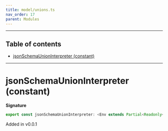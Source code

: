 ```yaml
---
title: model/unions.ts
nav_order: 17
parent: Modules
---
```


---

<h2 class="text-delta">Table of contents</h2>

- [jsonSchemaUnionInterpreter (constant)](#jsonschemaunioninterpreter-constant)

---

# jsonSchemaUnionInterpreter (constant)

**Signature**

```ts
export const jsonSchemaUnionInterpreter: <Env extends Partial<Readonly<Record<"JsonSchemaURI", any>>>>() => ModelAlgebraUnions<"JsonSchemaURI", Env> = ...
```

Added in v0.0.1
